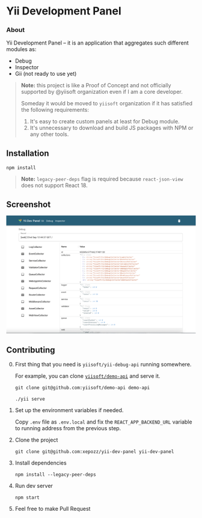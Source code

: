 # Yii Development Panel

### About

Yii Development Panel – it is an application that aggregates such different modules as:

- Debug
- Inspector
- Gii (not ready to use yet)

> **Note:** this project is like a Proof of Concept and not officially supported by @yiisoft organization 
> even if I am a core developer.
> 
> Someday it would be moved to `yiisoft` organization if it has satisfied the following requirements:
> 1. It's easy to create custom panels at least for Debug module.
> 2. It's unnecessary to download and build JS packages with NPM or any other tools.

## Installation

```shell
npm install
```

> **Note:** `legacy-peer-deps` flag is required because `react-json-view` does not support React 18.

## Screenshot

![Screenshot](docs/screenshot.png)

## Contributing

0. First thing that you need is `yiisoft/yii-debug-api` running somewhere.

   For example, you can clone [`yiisoft/demo-api`](https://github.com/yiisoft/demo-api) and serve it.

   ```shell
   git clone git@github.com:yiisoft/demo-api demo-api
   ```

   ```shell
   ./yii serve
   ```

1. Set up the environment variables if needed.

   Copy `.env` file as `.env.local` and fix the `REACT_APP_BACKEND_URL` variable to running address from the previous
   step.

2. Clone the project

   ```shell
   git clone git@github.com:xepozz/yii-dev-panel yii-dev-panel
   ```

3. Install dependencies

   ```shell
   npm install --legacy-peer-deps
   ```

4. Run dev server

   ```shell
   npm start
   ```

5. Feel free to make Pull Request